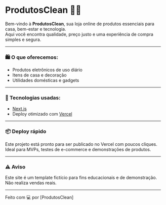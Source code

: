 # ProdutosClean 🧼🛒

Bem-vindo à **ProdutosClean**, sua loja online de produtos essenciais para casa, bem-estar e tecnologia.  
Aqui você encontra qualidade, preço justo e uma experiência de compra simples e segura.

---

### 🛍️ O que oferecemos:
- Produtos eletrônicos de uso diário
- Itens de casa e decoração
- Utilidades domésticas e gadgets

---

### 🚀 Tecnologias usadas:
- [Next.js](https://nextjs.org/)
- Deploy otimizado com [Vercel](https://vercel.com/)

---

### 📦 Deploy rápido
Este projeto está pronto para ser publicado no Vercel com poucos cliques.  
Ideal para MVPs, testes de e-commerce e demonstrações de produtos.

---

### ⚠️ Aviso
Este site é um template fictício para fins educacionais e de demonstração.  
Não realiza vendas reais.

---

Feito com 💻 por [ProdutosClean]
